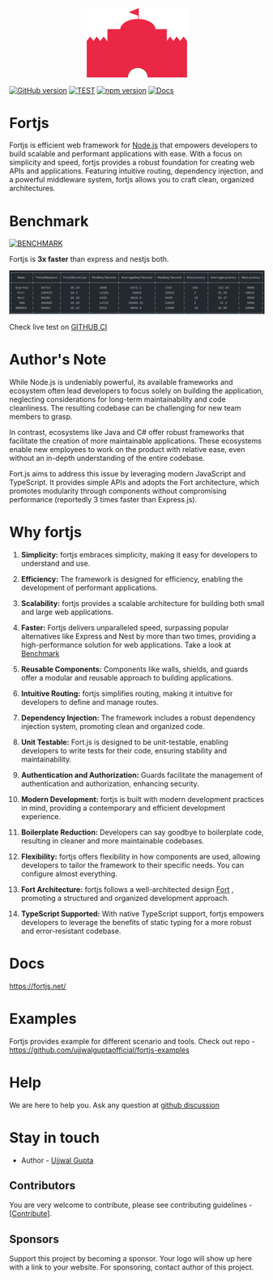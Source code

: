 <p align="center">
 <img width="200px" src="logos/width_400.png"/>
</p>

[![GitHub version](https://badge.fury.io/gh/ujjwalguptaofficial%2Ffortjs.svg)](https://badge.fury.io/gh/ujjwalguptaofficial%2Ffortjs)
[![TEST](https://github.com/ujjwalguptaofficial/fortjs/actions/workflows/test.yml/badge.svg)](https://github.com/ujjwalguptaofficial/fortjs/actions/workflows/test.yml)
[![npm version](https://badge.fury.io/js/fortjs.svg)](https://badge.fury.io/js/fortjs)
[![Docs](https://img.shields.io/badge/docs-available-brightgreen.svg)](https://fortjs.net/)

# Fortjs

Fortjs is efficient web framework for [Node.js](https://nodejs.org/en/) that empowers developers to build scalable and performant applications with ease. With a focus on simplicity and speed, fortjs provides a robust foundation for creating web APIs and applications. Featuring intuitive routing, dependency injection, and a powerful middleware system, fortjs allows you to craft clean, organized architectures.

# Benchmark

[![BENCHMARK](https://github.com/ujjwalguptaofficial/fortjs/actions/workflows/benchmark.yml/badge.svg)](https://github.com/ujjwalguptaofficial/fortjs/actions/workflows/benchmark.yml)

Fortjs is **3x faster** than express and nestjs both.

<p align="center">
 <img src="logos/benchmark_3_jan_2024.png"/>
</p>

Check live test on [GITHUB CI](https://github.com/ujjwalguptaofficial/fortjs/actions/workflows/benchmark.yml)

# Author's Note

While Node.js is undeniably powerful, its available frameworks and ecosystem often lead developers to focus solely on building the application, neglecting considerations for long-term maintainability and code cleanliness. The resulting codebase can be challenging for new team members to grasp.

In contrast, ecosystems like Java and C# offer robust frameworks that facilitate the creation of more maintainable applications. These ecosystems enable new employees to work on the product with relative ease, even without an in-depth understanding of the entire codebase.

Fort.js aims to address this issue by leveraging modern JavaScript and TypeScript. It provides simple APIs and adopts the Fort architecture, which promotes modularity through components without compromising performance (reportedly 3 times faster than Express.js).

# Why fortjs

1. **Simplicity:** fortjs embraces simplicity, making it easy for developers to understand and use.

2. **Efficiency:** The framework is designed for efficiency, enabling the development of performant applications.

3. **Scalability:** fortjs provides a scalable architecture for building both small and large web applications.

4. **Faster:** Fortjs delivers unparalleled speed, surpassing popular alternatives like Express and Nest by more than two times, providing a high-performance solution for web applications. Take a look at [Benchmark](https://github.com/ujjwalguptaofficial/fortjs/actions/workflows/benchmark.yml)

5. **Reusable Components:** Components like walls, shields, and guards offer a modular and reusable approach to building applications.

6. **Intuitive Routing:** fortjs simplifies routing, making it intuitive for developers to define and manage routes.

7. **Dependency Injection:** The framework includes a robust dependency injection system, promoting clean and organized code.

8. **Unit Testable:** Fort.js is designed to be unit-testable, enabling developers to write tests for their code, ensuring stability and maintainability.

9. **Authentication and Authorization:** Guards facilitate the management of authentication and authorization, enhancing security.

10. **Modern Development:** fortjs is built with modern development practices in mind, providing a contemporary and efficient development experience.

11. **Boilerplate Reduction:** Developers can say goodbye to boilerplate code, resulting in cleaner and more maintainable codebases.

12. **Flexibility:** fortjs offers flexibility in how components are used, allowing developers to tailor the framework to their specific needs. You can configure almost everything.

13. **Fort Architecture:** fortjs follows a well-architected design [Fort](https://github.com/ujjwalguptaofficial/fort) , promoting a structured and organized development approach. 

14. **TypeScript Supported:** With native TypeScript support, fortjs empowers developers to leverage the benefits of static typing for a more robust and error-resistant codebase.

# Docs

https://fortjs.net/

# Examples

Fortjs provides example for different scenario and tools. Check out repo - https://github.com/ujjwalguptaofficial/fortjs-examples

# Help

We are here to help you. Ask any question at [github discussion](https://github.com/ujjwalguptaofficial/fortjs/discussions)

# Stay in touch

* Author - [Ujjwal Gupta](https://twitter.com/ujjwal_kr_gupta)

## Contributors

You are very welcome to contribute, please see contributing guidelines - [[Contribute](CONTRIBUTING.MD)].

## Sponsors

Support this project by becoming a sponsor. Your logo will show up here with a link to your website. For sponsoring, contact author of this project.
